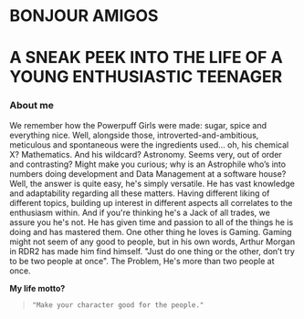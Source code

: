 # BONJOUR AMIGOS
# A SNEAK PEEK INTO THE LIFE OF A YOUNG ENTHUSIASTIC TEENAGER

### About me
We remember how the Powerpuff Girls were made: sugar, spice and everything nice. Well, alongside those, introverted-and-ambitious, meticulous and spontaneous were the ingredients used… oh, his chemical X? Mathematics. And his wildcard? Astronomy. Seems very, out of order and contrasting? Might make you curious; why is an Astrophile who’s into numbers doing development and Data Management at a software house? Well, the answer is quite easy, he's simply versatile. He has vast knowledge and adaptability regarding all these matters. Having different liking of different topics, building up interest in different aspects all correlates to the enthusiasm within. And if you're thinking he's a Jack of all trades, we assure you he's not. He has given time and passion to all of the things he is doing and has mastered them.
One other thing he loves is Gaming. Gaming might not seem of any good to people, but in his own words, Arthur Morgan in RDR2 has made him find himself. "Just do one thing or the other, don’t try to be two people at once". The Problem, He's more than two people at once.

**My life motto?**
>     "Make your character good for the people."

<!--
**MrRaboobi/MrRaboobi** is a ✨ _special_ ✨ repository because its `README.md` (this file) appears on your GitHub profile.

Here are some ideas to get you started:

- 🔭 I’m currently working on ...
- 🌱 I’m currently learning ...
- 👯 I’m looking to collaborate on ...
- 🤔 I’m looking for help with ...
- 💬 Ask me about ...
- 📫 How to reach me: ...
- 😄 Pronouns: ...
- ⚡ Fun fact: ...
-->
